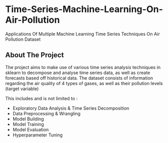 # Time-Series-Machine-Learning-On-Air-Pollution
Applications Of Multiple Machine Learning Time Series Techniques On Air Pollution Dataset


## About The Project
The project aims to make use of various time series analysis techniques in sklearn to decompose and analyse time series data, as well as create forecasts based off historical data. The dataset consists of information regarding the air quality of 4 types of gases, as well as their pollution levels (target variable)

This includes and is not limited to :
- Exploratory Data Analysis & Time Series Decomposition
- Data Preprocessing & Wrangling
- Model Building
- Model Training
- Model Evaluation
- Hyperparameter Tuning
